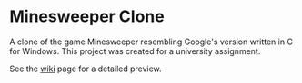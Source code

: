 # Minesweeper Clone

A clone of the game Minesweeper resembling Google's version written in C for Windows. This project was created for a university assignment.

See the [wiki](https://github.com/anar-bastanov/console-minesweeper/wiki) page for a detailed preview.
